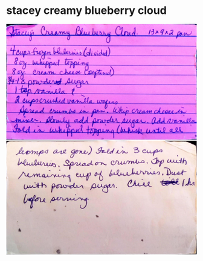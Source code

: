 stacey creamy blueberry cloud
======================================
![Original Recipe 1](./imgs/stacey_creamy_blueberry_cloud-1.jpg "Original Recipe  1")
![Original Recipe 2](./imgs/stacey_creamy_blueberry_cloud-2.jpg "Original Recipe  2")
